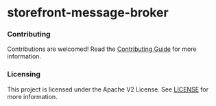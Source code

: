 # storefront-message-broker

### Contributing
Contributions are welcomed! Read the [Contributing Guide](./CONTRIBUTING.md) for more information.

### Licensing
This project is licensed under the Apache V2 License. See [LICENSE](./LICENSE.md) for more information.